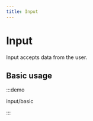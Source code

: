 ```yaml
---
title: Input
---
```


# Input

Input accepts data from the user.

## Basic usage

:::demo

input/basic

:::